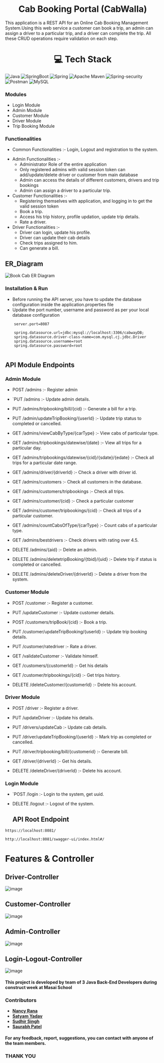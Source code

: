 # <div align="center"> Cab Booking Portal (CabWalla) </div>
 This application is a REST API for an Online Cab Booking Management System.Using this web service a customer can book a trip, an admin can assign a driver to a particular trip, and a driver can complete the trip. All these CRUD operations require validation on each step.

# <div align="center"> 💻 Tech Stack </div>

![Java](https://img.shields.io/badge/java-%23ED8B00.svg?style=for-the-badge&logo=java&logoColor=white) 
![SpringBoot](https://img.shields.io/badge/Spring_Boot-F2F4F9?style=for-the-badge&logo=spring-boot)
![Spring](https://img.shields.io/badge/spring-%236DB33F.svg?style=for-the-badge&logo=spring&logoColor=white) 
![Apache Maven](https://img.shields.io/badge/Apache%20Maven-C71A36?style=for-the-badge&logo=Apache%20Maven&logoColor=white) 
![Spring-security](https://img.shields.io/badge/Spring_Security-6DB33F?style=for-the-badge&logo=Spring-Security&logoColor=white)
![Postman](https://img.shields.io/badge/Postman-FF6C37?style=for-the-badge&logo=postman&logoColor=white)
![MySQL](https://img.shields.io/badge/mysql-%2300f.svg?style=for-the-badge&logo=mysql&logoColor=white) 

### Modules
- Login Module
-	Admin Module
-	Customer Module
-	Driver Module
-	Trip Booking Module

### Functionalities
- Common Functionalities :- Login, Logout and registration to the system.
* Admin Functionalities :-
    * Administrator Role of the entire application
    * Only registered admins with valid session token can add/update/delete driver or customer from main database
    * Admin can access the details of different customers, drivers and trip bookings
    * Admin can assign a driver to a particular trip.
* Customer Functionalities :-
    * Registering themselves with application, and logging in to get the valid session token
    * Book a trip.
    * Access his trip history, profile updation, update trip details.
    * Rate a driver.    
* Driver Functionalities :-
    * Driver can login, update his profile.
    * Driver can update their cab details
    * Check trips assigned to him.
    * Can generate a bill.

##   ER_Diagram                                            
![Book Cab ER Diagram](https://user-images.githubusercontent.com/105484277/208635652-24755177-0a30-4601-9eb4-e934d45f2b8d.png)

### Installation & Run
- Before running the API server, you have to update the database configuration inside the application.properties file
- Update the port number, username and password as per your local database configuration
````
    server.port=8087

    spring.datasource.url=jdbc:mysql://localhost:3306/cabwayDB;
    spring.datasource.driver-class-name=com.mysql.cj.jdbc.Driver
    spring.datasource.username=root
    spring.datasource.password=root
    
````
## API Module Endpoints

### Admin Module

* POST /admins :- Register admin

* `PUT /admins :- Update admin details.

* PUT /admins/tripbooking/bill/{cid} :- Generate a bill for a trip.

* PUT /admin/updateTripBooking/{userId} :- Update trip status to completed or cancelled.

* GET /admins/viewCabByType/{carType} :- View cabs of particular type.

* GET /admins/tripbookings/datewise/{date} :- View all trips for a particular day.

* GET /admins/tripbookings/datewise/{cid}/{sdate}/{edate} :- Check all trips for a particular date range.

* GET /admins/driver/{driverId} :- Check a driver with driver id.

* GET /admins/customers :- Check all customers in the database.

* GET /admins/customers/tripbookings :- Check all trips.

* GET /admins/customer/{cid} :- Check a particular customer

* GET /admins/customer/tripbookings/{cid} :- Check all trips of a particular customer.

* GET /admins/countCabsOfType/{carType} :- Count cabs of a particular type.

* GET /admins/bestdrivers :- Check drivers with rating over 4.5.

* DELETE /admins/{aid} :- Delete an admin.

* DELETE /admins/deletetripBooking/{tbid}/{uid} :- Delete trip if status is completed or cancelled.

* DELETE /admins/deleteDriver/{driverId} :- Delete a driver from the system.


### Customer Module

* POST /customer :- Register a customer.

* PUT /updateCustomer :- Update customer details.

* POST /customers/tripBook/{cid} :- Book a trip.

* PUT /customer/updateTripBooking/{userId} :- Update trip booking details.

* PUT /customer/ratedriver :- Rate a driver.

* GET /validateCustomer :- Validate himself.

* GET /customers/{customerId} :- Get his details

* GET /customer/tripbookings/{cid} :- Get trips history.

* DELETE /deleteCustomer/{customerId} :- Delete his account.


### Driver Module

* POST /driver :- Register a driver.

* PUT /updateDriver :- Update his details.

* PUT /drivers/updateCab :- Update cab details.

* PUT /driver/updateTripBooking/{userId} :- Mark trip as completed or cancelled.

* PUT /driver/tripbooking/bill/{customerid} :- Generate bill.

* GET /driver/{driverId} :- Get his details.

* DELETE /deleteDriver/{driverId} :- Delete his account.

### Login Module

* `POST /login :- Login to the system, get uuid.

* DELETE /logout :- Logout of the system.

  ## API Root Endpoint

`https://localhost:8081/`

`http://localhost:8081/swagger-ui/index.html#/`




# Features & Controller
## Driver-Controller
![image](https://user-images.githubusercontent.com/103804433/221413489-1fd2861c-a5cb-4637-9a33-f4a390395e95.png)

## Customer-Controller

![image](https://user-images.githubusercontent.com/103804433/221413514-514deac0-959d-48f7-8153-7394b3bbe4dc.png)


## Admin-Controller
![image](https://user-images.githubusercontent.com/103804433/221413530-a8e99dc6-0e96-454b-931f-ee09b9ee4f89.png)

## Login-Logout-Controller
![image](https://user-images.githubusercontent.com/103804433/221413540-46a40d1f-428e-46f8-abac-483dc1f3790a.png)


#### This project is developed by team of 3 Java Back-End Developers during construct week at Masai School
### Contributors

- **[Nancy Rana](https://github.com/Nancy8570)**
- **[Satyam Yadav](https://github.com/iamsatyamyadav)**
- **[Sudhir Singh](https://github.com/sudhir2408)**
- **[Saurabh Patel](https://github.com/Saurabhpatel0894)**

#### For any feedback, report, suggestions, you can contact with anyone of the team members.
### THANK YOU

